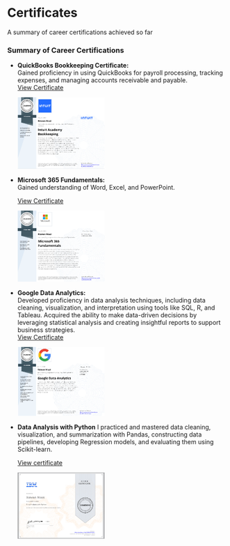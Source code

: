# Certificates
A summary of career certifications achieved so far

### Summary of Career Certifications

- **QuickBooks Bookkeeping Certificate:**  
  Gained proficiency in using QuickBooks for payroll processing, tracking expenses, and managing accounts receivable and payable.  
  [View Certificate](https://github.com/rizsocial/Certificates/blob/main/1.%20QuickBooks%20Bookkeeping.pdf)

  [<a href="https://github.com/rizsocial/Certificates/blob/main/Quickbooks.png" target="_blank"><img src="https://github.com/rizsocial/Certificates/raw/main/Quickbooks.png" width="200"></a>](https://github.com/rizsocial/Certificates/blob/main/Quickbooks.png)


- **Microsoft 365 Fundamentals:**  
  Gained understanding of Word, Excel, and PowerPoint.
  
  [View Certificate](https://github.com/rizsocial/Certificates/blob/main/2.%20Microsoft%20365%20Fundamentals.pdf)

  [<a href="https://github.com/rizsocial/Certificates/blob/main/Microsoft%20365%20fundamentals.png" target="_blank"><img src="https://github.com/rizsocial/Certificates/raw/main/Microsoft%20365%20fundamentals.png" width="200"></a>](https://github.com/rizsocial/Certificates/blob/main/Microsoft%20365%20fundamentals.png)


- **Google Data Analytics:**  
  Developed proficiency in data analysis techniques, including data cleaning, visualization, and interpretation using tools like SQL, R, and Tableau. Acquired the ability to make data-driven decisions by leveraging statistical analysis and creating insightful reports to support business strategies.  
  [View Certificate](https://github.com/rizsocial/Certificates/blob/main/3.%20Google%20Data%20Analytics.pdf)

  [<a href="https://github.com/rizsocial/Certificates/blob/main/google%20data%20analytics.png" target="_blank"><img src="https://github.com/rizsocial/Certificates/raw/main/google%20data%20analytics.png" width="200"></a>](https://github.com/rizsocial/Certificates/blob/main/google%20data%20analytics.png)


- **Data Analysis with Python**
  I practiced and mastered  data cleaning, visualization, and summarization with Pandas, constructing data pipelines, developing Regression models, and evaluating them using Scikit-learn.

  [View certificate](https://github.com/rizsocial/Certificates/blob/main/4.%20Data%20Analysis%20with%20Python.pdf)

  <a href="https://github.com/rizsocial/Certificates/blob/main/data%20analysis%20with%20Python.png" target="_blank"><img src="https://github.com/rizsocial/Certificates/raw/main/data%20analysis%20with%20Python.png" width="200"></a>


